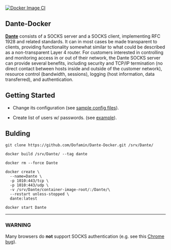 [![Docker Image CI](https://github.com/Dofamin/Dante-Docker/actions/workflows/docker-image.yml/badge.svg)](https://github.com/Dofamin/Dante-Docker/actions/workflows/docker-image.yml)
## Dante-Docker

[**Dante**](http://www.inet.no/dante/index.html) consists of a SOCKS server and a SOCKS client, implementing RFC 1928 and related standards. It can in most cases be made transparent to clients, providing functionality somewhat similar to what could be described as a non-transparent Layer 4 router. For customers interested in controlling and monitoring access in or out of their network, the Dante SOCKS server can provide several benefits, including security and TCP/IP termination (no direct contact between hosts inside and outside of the customer network), resource control (bandwidth, sessions), logging (host information, data transferred), and authentication.

## Getting Started

* Change its configuration (see [sample config files](http://www.inet.no/dante/doc/latest/config/server.html)).

* Create list of users w/ passwords. (see [example](https://github.com/Dofamin/Dante-Docker/blob/main/container-image-root/Dante.list.txt)).

## Bulding

```shell
git clone https://github.com/Dofamin/Dante-Docker.git /srv/Dante/

docker build /srv/Dante/ --tag dante 

docker rm --force Dante

docker create \
  --name=Dante \
  -p 1010:443/tcp \
  -p 1010:443/udp \
  -v /srv/Dante/container-image-root/:/Dante/\
  --restart unless-stopped \
  dante:latest

docker start Dante
```

---

### WARNING

 Many browsers do **not** support SOCKS authentication (e.g. see this [Chrome bug](https://bugs.chromium.org/p/chromium/issues/detail?id=256785)).
